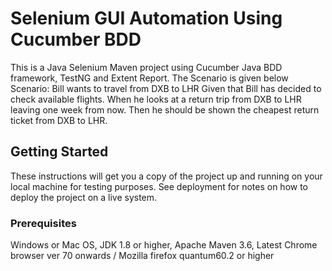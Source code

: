 #  Selenium GUI Automation Using Cucumber BDD 
  This is a Java Selenium Maven project using Cucumber Java BDD framework, TestNG and Extent Report. 
  The Scenario is given below
  Scenario: Bill wants to travel from DXB to LHR
       Given that Bill has decided to check available flights.
       When he looks at a return trip from DXB to LHR leaving one week from now.
       Then he should be shown the cheapest return ticket from DXB to LHR.
## Getting Started

These instructions will get you a copy of the project up and running on your local machine for  testing purposes. See deployment for notes on how to deploy the project on a live system.
### Prerequisites
Windows or Mac OS, JDK 1.8 or higher, Apache Maven 3.6, Latest Chrome browser ver 70 onwards / Mozilla firefox quantum60.2 or higher
